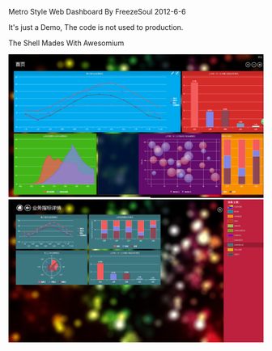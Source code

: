 Metro Style Web Dashboard By FreezeSoul 2012-6-6

It's just a Demo, The code is not used to production.

The Shell Mades With Awesomium

<img src="2.png"/>
<br/>
<img src="1.png"/>
